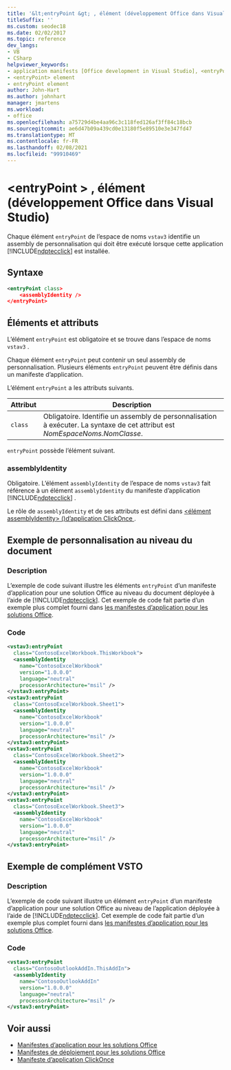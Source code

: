 ```yaml
---
title: '&lt;entryPoint &gt; , élément (développement Office dans Visual Studio)'
titleSuffix: ''
ms.custom: seodec18
ms.date: 02/02/2017
ms.topic: reference
dev_langs:
- VB
- CSharp
helpviewer_keywords:
- application manifests [Office development in Visual Studio], <entryPoint> element
- <entryPoint> element
- entryPoint element
author: John-Hart
ms.author: johnhart
manager: jmartens
ms.workload:
- office
ms.openlocfilehash: a75729d4be4aa96c3c118fed126af3ff84c18bcb
ms.sourcegitcommit: ae6d47b09a439cd0e13180f5e89510e3e347fd47
ms.translationtype: MT
ms.contentlocale: fr-FR
ms.lasthandoff: 02/08/2021
ms.locfileid: "99910469"
---
```

# <a name="ltentrypointgt-element-office-development-in-visual-studio"></a>&lt;entryPoint &gt; , élément (développement Office dans Visual Studio)
  Chaque élément `entryPoint` de l’espace de noms `vstav3` identifie un assembly de personnalisation qui doit être exécuté lorsque cette application [!INCLUDE[ndptecclick](../vsto/includes/ndptecclick-md.md)] est installée.

## <a name="syntax"></a>Syntaxe

```xml
<entryPoint class>
    <assemblyIdentity />
</entryPoint>
```

## <a name="elements-and-attributes"></a>Éléments et attributs
 L’élément `entryPoint` est obligatoire et se trouve dans l’espace de noms `vstav3` .

 Chaque élément `entryPoint` peut contenir un seul assembly de personnalisation. Plusieurs éléments `entryPoint` peuvent être définis dans un manifeste d’application.

 L’élément `entryPoint` a les attributs suivants.

|Attribut|Description|
|---------------|-----------------|
|`class`|Obligatoire. Identifie un assembly de personnalisation à exécuter. La syntaxe de cet attribut est *NomEspaceNoms.NomClasse*.|

 `entryPoint` possède l’élément suivant.

### <a name="assemblyidentity"></a>assemblyIdentity
 Obligatoire. L’élément `assemblyIdentity` de l’espace de noms `vstav3` fait référence à un élément `assemblyIdentity` du manifeste d’application [!INCLUDE[ndptecclick](../vsto/includes/ndptecclick-md.md)] .

 Le rôle de `assemblyIdentity` et de ses attributs est défini dans [&#60;élément assemblyIdentity&#62; &#40;&#41;d’application ClickOnce ](../deployment/assemblyidentity-element-clickonce-application.md).

## <a name="document-level-customization-example"></a>Exemple de personnalisation au niveau du document

### <a name="description"></a>Description
 L’exemple de code suivant illustre les éléments `entryPoint` d’un manifeste d’application pour une solution Office au niveau du document déployée à l’aide de [!INCLUDE[ndptecclick](../vsto/includes/ndptecclick-md.md)]. Cet exemple de code fait partie d’un exemple plus complet fourni dans [les manifestes d’application pour les solutions Office](../vsto/application-manifests-for-office-solutions.md).

### <a name="code"></a>Code

```xml
<vstav3:entryPoint
  class="ContosoExcelWorkbook.ThisWorkbook">
  <assemblyIdentity
    name="ContosoExcelWorkbook"
    version="1.0.0.0"
    language="neutral"
    processorArchitecture="msil" />
</vstav3:entryPoint>
<vstav3:entryPoint
  class="ContosoExcelWorkbook.Sheet1">
  <assemblyIdentity
    name="ContosoExcelWorkbook"
    version="1.0.0.0"
    language="neutral"
    processorArchitecture="msil" />
</vstav3:entryPoint>
<vstav3:entryPoint
  class="ContosoExcelWorkbook.Sheet2">
  <assemblyIdentity
    name="ContosoExcelWorkbook"
    version="1.0.0.0"
    language="neutral"
    processorArchitecture="msil" />
</vstav3:entryPoint>
<vstav3:entryPoint
  class="ContosoExcelWorkbook.Sheet3">
  <assemblyIdentity
    name="ContosoExcelWorkbook"
    version="1.0.0.0"
    language="neutral"
    processorArchitecture="msil" />
</vstav3:entryPoint>
```

## <a name="vsto-add-in-example"></a>Exemple de complément VSTO

### <a name="description"></a>Description
 L’exemple de code suivant illustre un élément `entryPoint` d’un manifeste d’application pour une solution Office au niveau de l’application déployée à l’aide de [!INCLUDE[ndptecclick](../vsto/includes/ndptecclick-md.md)]. Cet exemple de code fait partie d’un exemple plus complet fourni dans [les manifestes d’application pour les solutions Office](../vsto/application-manifests-for-office-solutions.md).

### <a name="code"></a>Code

```xml
<vstav3:entryPoint
  class="ContosoOutlookAddIn.ThisAddIn">
  <assemblyIdentity
    name="ContosoOutlookAddIn"
    version="1.0.0.0"
    language="neutral"
    processorArchitecture="msil" />
</vstav3:entryPoint>
```

## <a name="see-also"></a>Voir aussi

- [Manifestes d’application pour les solutions Office](../vsto/application-manifests-for-office-solutions.md)
- [Manifestes de déploiement pour les solutions Office](../vsto/deployment-manifests-for-office-solutions.md)
- [Manifeste d’application ClickOnce](../deployment/clickonce-application-manifest.md)